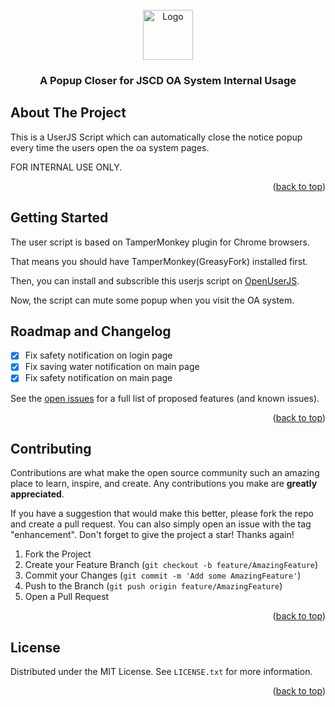 <div id="top"></div>
<!--
*** Thanks for checking out the Best-README-Template. If you have a suggestion
*** that would make this better, please fork the repo and create a pull request
*** or simply open an issue with the tag "enhancement".
*** Don't forget to give the project a star!
*** Thanks again! Now go create something AMAZING! :D
-->



<!-- PROJECT SHIELDS -->
<!--
*** I'm using markdown "reference style" links for readability.
*** Reference links are enclosed in brackets [ ] instead of parentheses ( ).
*** See the bottom of this document for the declaration of the reference variables
*** for contributors-url, forks-url, etc. This is an optional, concise syntax you may use.
*** https://www.markdownguide.org/basic-syntax/#reference-style-links
-->


<!-- PROJECT LOGO -->
<br />
<div align="center">
  <a href="https://github.com/RoyLaw/jscd-oa-popup-closer">
    <img src="https://img.icons8.com/ultraviolet/8x/resize.png" alt="Logo" width="80" height="80">
  </a>

  <h3 align="center">A Popup Closer for JSCD OA System Internal Usage</h3>

 </div>

<!-- ABOUT THE PROJECT -->
## About The Project

This is a UserJS Script which can automatically close the notice popup every time the users open the oa system pages.

FOR INTERNAL USE ONLY.

<p align="right">(<a href="#top">back to top</a>)</p>


<!-- GETTING STARTED -->
## Getting Started

The user script is based on TamperMonkey plugin for Chrome browsers. 

That means you should have TamperMonkey(GreasyFork) installed first. 

Then, you can install and subscrible this userjs script on <a href="https://openuserjs.org/scripts/roylaw/%E6%B1%9F%E8%8B%8F%E4%BA%A4%E9%80%9A%E5%8A%9E%E5%85%AC%E7%BD%91%E5%85%AC%E5%91%8A%E5%BC%B9%E5%87%BA%E6%A1%86%E8%87%AA%E5%8A%A8%E5%85%B3%E9%97%AD%E8%84%9A%E6%9C%AC">OpenUserJS</a>.

Now, the script can mute some popup when you visit the OA system.

<!-- ROADMAP -->
## Roadmap and Changelog

- [x] Fix safety notification on login page
- [x] Fix saving water notification on main page
- [x] Fix safety notification on main page

See the [open issues](https://github.com/RoyLaw/jscd-oa-popup-closer/issues) for a full list of proposed features (and known issues).

<p align="right">(<a href="#top">back to top</a>)</p>



<!-- CONTRIBUTING -->
## Contributing

Contributions are what make the open source community such an amazing place to learn, inspire, and create. Any contributions you make are **greatly appreciated**.

If you have a suggestion that would make this better, please fork the repo and create a pull request. You can also simply open an issue with the tag "enhancement".
Don't forget to give the project a star! Thanks again!

1. Fork the Project
2. Create your Feature Branch (`git checkout -b feature/AmazingFeature`)
3. Commit your Changes (`git commit -m 'Add some AmazingFeature'`)
4. Push to the Branch (`git push origin feature/AmazingFeature`)
5. Open a Pull Request

<p align="right">(<a href="#top">back to top</a>)</p>



<!-- LICENSE -->
## License

Distributed under the MIT License. See `LICENSE.txt` for more information.

<p align="right">(<a href="#top">back to top</a>)</p>



<!-- MARKDOWN LINKS & IMAGES -->
<!-- https://www.markdownguide.org/basic-syntax/#reference-style-links -->
[contributors-shield]: https://img.shields.io/github/contributors/RoyLaw/jscd-oa-popup-closer.svg?style=for-the-badge
[contributors-url]: https://github.com/RoyLaw/jscd-oa-popup-closer/graphs/contributors
[forks-shield]: https://img.shields.io/github/forks/RoyLaw/jscd-oa-popup-closer.svg?style=for-the-badge
[forks-url]: https://github.com/RoyLaw/jscd-oa-popup-closer/network/members
[stars-shield]: https://img.shields.io/github/stars/RoyLaw/jscd-oa-popup-closer.svg?style=for-the-badge
[stars-url]: https://github.com/RoyLaw/jscd-oa-popup-closer/stargazers
[issues-shield]: https://img.shields.io/github/issues/RoyLaw/jscd-oa-popup-closer.svg?style=for-the-badge
[issues-url]: https://github.com/RoyLaw/jscd-oa-popup-closer/issues
[license-shield]: https://img.shields.io/github/license/RoyLaw/jscd-oa-popup-closer.svg?style=for-the-badge
[license-url]: https://github.com/RoyLaw/jscd-oa-popup-closer/blob/master/LICENSE.txt

